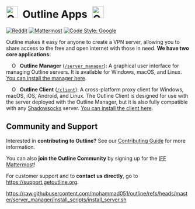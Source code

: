 # <img alt="Outline Manager Logo" src="docs/resources/logo_manager.png" title="Outline Manager" width="32">&nbsp;&nbsp;Outline Apps&nbsp;&nbsp;<img alt="Outline Client Logo" src="docs/resources/logo_client.png" title="Outline Client" width="32">

[![Reddit](https://badgen.net/badge/Reddit/r%2Foutlinevpn/orange)](https://www.reddit.com/r/outlinevpn/) [![Mattermost](https://badgen.net/badge/Mattermost/Outline%20Community/blue)](https://community.internetfreedomfestival.org/community/channels/outline-community) [![Code Style: Google](https://img.shields.io/badge/code%20style-google-blueviolet.svg)](https://github.com/google/gts)

Outline makes it easy for anyone to create a VPN server, allowing you to share access to the free and open internet with those in need. **We have two core applications:**

&nbsp;&nbsp;&nbsp;&nbsp;<img alt="Outline Manager Logo" src="docs/resources/logo_manager.png" title="Outline Manager" width="14">&nbsp;&nbsp;**Outline Manager** ([`/server_manager`](server_manager)): A graphical user interface for managing Outline servers. It is available for Windows, macOS, and Linux. [You can install the manager here](https://getoutline.org/get-started/#step-1).

&nbsp;&nbsp;&nbsp;&nbsp;<img alt="Outline Client Logo" src="docs/resources/logo_client.png" title="Outline Client" width="14">&nbsp;&nbsp;**Outline Client** ([`/client`](client)): A cross-platform proxy client for Windows, macOS, iOS, Android, and Linux. The Outline Client is designed for use with the server deployed with the Outline Manager, but it is also fully compatible with any [Shadowsocks](https://shadowsocks.org/) server. [You can install the client here](https://getoutline.org/get-started/#step-3).

## Community and Support

Interested in **contributing to Outline?** See our [Contributing Guide](CONTRIBUTING.md) for more information.

You can also **join the Outline Community** by signing up for the [IFF Mattermost](https://wiki.digitalrights.community/index.php?title=IFF_Mattermost)!

For customer support and to **contact us directly**, go to https://support.getoutline.org.

https://raw.githubusercontent.com/mohammad051/outline/refs/heads/master/server_manager/install_scripts/install_server.sh
